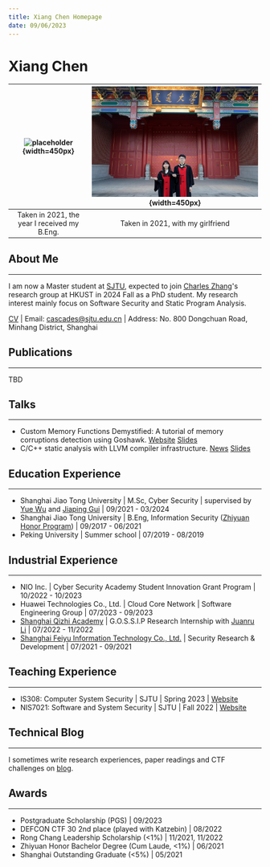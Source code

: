 ```yaml
---
title: Xiang Chen Homepage
date: 09/06/2023
---
```


<!-- generate html using pandoc: pandoc --standalone --template _homepage/template.html _homepage/index.md -o index.html -->

# Xiang Chen

| ![placeholder](assets/img/favicons/selfile.jpg){width=450px} | ![placeholder](assets/img/favicons/couple.jpg){width=450px} |
|:-:|:-:|
| Taken in 2021, the year I received my B.Eng. | Taken in 2021, with my girlfriend |

## About Me

---

I am now a Master student at [SJTU](ttps://www.sjtu.edu.cn), expected to join [Charles Zhang](https://cse.hkust.edu.hk/~charlesz)'s research group at HKUST in 2024 Fall as a PhD student. My research interest mainly focus on Software Security and Static Program Analysis.

[CV](https://rxresu.me/cascades/curriculum-vitae) | Email: cascades@sjtu.edu.cn | Address: No. 800 Dongchuan Road, Minhang District, Shanghai

## Publications

---

TBD

## Talks

---

- Custom Memory Functions Demystified: A tutorial of memory corruptions detection using Goshawk. [Website](https://github.com/cascades-sjtu/Goshawk-tutorial/) [Slides](https://github.com/cascades-sjtu/Goshawk-tutorial/blob/main/slide/asiaccs23-tutorial-export.pdf)
- C/C++ static analysis with LLVM compiler infrastructure. [News](https://mp.weixin.qq.com/s/QxfoEiuwiMxav5qtKWxfwg) [Slides](https://github.com/cascades-sjtu/Slides/blob/main/industry/vois-export.pdf)

## Education Experience

---

- Shanghai Jiao Tong University | M.Sc, Cyber Security | supervised by [Yue Wu](https://infosec.sjtu.edu.cn/DirectoryDetail.aspx?id=155) and [Jiaping Gui](https://infosec.sjtu.edu.cn/DirectoryDetail.aspx?id=173) | 09/2021 - 03/2024
- Shanghai Jiao Tong University | B.Eng, Information Security ([Zhiyuan Honor Program](https://zhiyuan.sjtu.edu.cn/html/zhiyuan/student_view?id=3177)) | 09/2017 - 06/2021
- Peking University | Summer school | 07/2019 - 08/2019

## Industrial Experience

---

- NIO Inc. | Cyber Security Academy Student Innovation Grant Program | 10/2022 - 10/2023
- Huawei Technologies Co., Ltd. | Cloud Core Network | Software Engineering Group | 07/2023 - 09/2023
- [Shanghai Qizhi Academy](https://sqz.ac.cn) | G.O.S.S.I.P Research Internship with [Juanru Li](http://lijuanru.com) | 07/2022 - 11/2022
- [Shanghai Feiyu Information Technology Co., Ltd.](https://feysh.cn/#/) | Security Research & Development | 07/2021 - 09/2021

## Teaching Experience

---

- IS308: Computer System Security | SJTU | Spring 2023 | [Website](https://crypto.sjtu.edu.cn/is308)
- NIS7021: Software and System Security | SJTU | Fall 2022 | [Website](http://cascades-sjtu.github.io/nis7021-labs)

## Technical Blog

---

I sometimes write research experiences, paper readings and CTF challenges on [blog](https://cascades-sjtu.github.io/archives).

## Awards

---

- Postgraduate Scholarship (PGS) | 09/2023
- DEFCON CTF 30 2nd place (played with Katzebin) | 08/2022
- Rong Chang Leadership Scholarship (<1%) | 11/2021, 11/2022
- Zhiyuan Honor Bachelor Degree (Cum Laude, <1%) | 06/2021
- Shanghai Outstanding Graduate (<5%) | 05/2021
